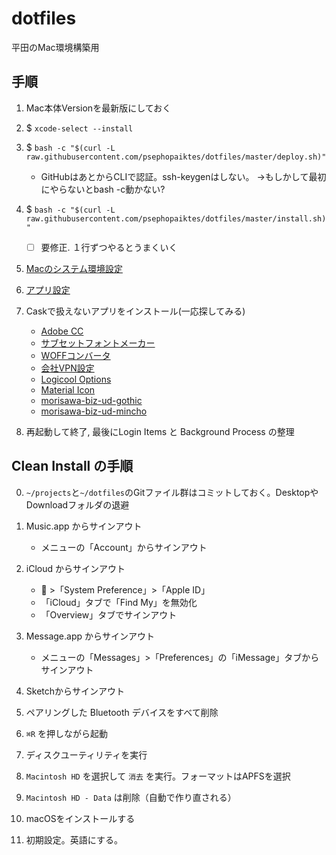 # dotfiles
平田のMac環境構築用


## 手順

1. Mac本体Versionを最新版にしておく

1. $ `xcode-select --install`

1. $ `bash -c "$(curl -L raw.githubusercontent.com/psephopaiktes/dotfiles/master/deploy.sh)"`
    - GitHubはあとからCLIで認証。ssh-keygenはしない。 →もしかして最初にやらないとbash -c動かない?

1. $ `bash -c "$(curl -L raw.githubusercontent.com/psephopaiktes/dotfiles/master/install.sh)"`
    - [ ] 要修正. １行ずつやるとうまくいく

1. [Macのシステム環境設定](./doc/mac-setting.md)

1. [アプリ設定](./doc/app-setting.md)  

1. Caskで扱えないアプリをインストール(一応探してみる)
    - [Adobe CC](https://creativecloud.adobe.com/apps)
    - [サブセットフォントメーカー](https://opentype.jp/subsetfontmk.htm)
    - [WOFFコンバータ](https://opentype.jp/woffconv.htm)
    - [会社VPN設定](https://wiki.unext-info.jp/pages/viewpage.action?pageId=71448379)
    - [Logicool Options](https://www.logicool.co.jp/ja-jp/product/options)
    - [Material Icon](https://github.com/google/material-design-icons)
    - [morisawa-biz-ud-gothic](https://github.com/googlefonts/morisawa-biz-ud-gothic/)
    - [morisawa-biz-ud-mincho](https://github.com/googlefonts/morisawa-biz-ud-mincho/)

1. 再起動して終了, 最後にLogin Items と Background Process の整理


## Clean Install の手順

0. `~/projects`と`~/dotfiles`のGitファイル群はコミットしておく。DesktopやDownloadフォルダの退避

1. Music.app からサインアウト
    - メニューの「Account」からサインアウト

1. iCloud からサインアウト
    -  >「System Preference」>「Apple ID」
    - 「iCloud」タブで「Find My」を無効化
    - 「Overview」タブでサインアウト

1. Message.app からサインアウト
    - メニューの「Messages」>「Preferences」の「iMessage」タブからサインアウト
    
1. Sketchからサインアウト

1. ペアリングした Bluetooth デバイスをすべて削除

1. `⌘R` を押しながら起動

1. ディスクユーティリティを実行

1. `Macintosh HD` を選択して `消去` を実行。フォーマットはAPFSを選択

1. `Macintosh HD - Data` は削除（自動で作り直される）

1. macOSをインストールする

1. 初期設定。英語にする。
